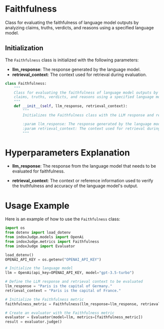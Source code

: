 # Faithfulness

Class for evaluating the faithfulness of language model outputs by analyzing claims, truths, verdicts, and reasons using a specified language model.

## Initialization

The `Faithfulness` class is initialized with the following parameters:

- **llm_response**: The response generated by the language model.
- **retrieval_context**: The context used for retrieval during evaluation.

```python
class Faithfulness:
    """
    Class for evaluating the faithfulness of language model outputs by analyzing
    claims, truths, verdicts, and reasons using a specified language model.
    """
    def __init__(self, llm_response, retrieval_context):
        """
        Initializes the Faithfulness class with the LLM response and retrieval context.

        :param llm_response: The response generated by the language model.
        :param retrieval_context: The context used for retrieval during evaluation.
        """
```
# Hyperparameters Explanation

- **llm_response**: The response from the language model that needs to be evaluated for faithfulness.

- **retrieval_context**: The context or reference information used to verify the truthfulness and accuracy of the language model's output.

# Usage Example

Here is an example of how to use the `Faithfulness` class:

```python
import os
from dotenv import load_dotenv
from indoxJudge.models import OpenAi
from indoxJudge.metrics import Faithfulness
from indoxJudge import Evaluator

load_dotenv()
OPENAI_API_KEY = os.getenv("OPENAI_API_KEY")

# Initialize the language model
llm = OpenAi(api_key=OPENAI_API_KEY, model="gpt-3.5-turbo")

# Define the LLM response and retrieval context to be evaluated
llm_response = "Paris is the capital of Germany."
retrieval_context = "Paris is the capital of France."

# Initialize the Faithfulness metric
faithfulness_metric = Faithfulness(llm_response=llm_response, retrieval_context=retrieval_context)

# Create an evaluator with the Faithfulness metric
evaluator = Evaluator(model=llm, metrics=[faithfulness_metric])
result = evaluator.judge()
```